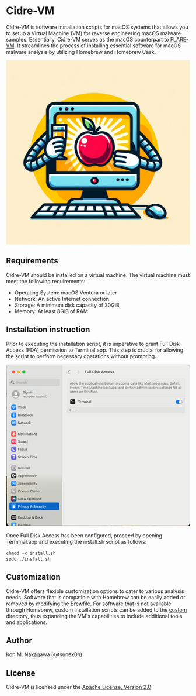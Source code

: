 # Cidre-VM

Cidre-VM is software installation scripts for macOS systems that allows you to setup a Virtual Machine (VM) for reverse engineering macOS malware samples. Essentially, Cidre-VM serves as the macOS counterpart to [FLARE-VM](https://github.com/mandiant/flare-vm). It streamlines the process of installing essential software for macOS malware analysis by utilizing Homebrew and Homebrew Cask.

![Cidre-VM (Image generated by ChatGPT)](./Images/Cidre-VM.png)

## Requirements

Cidre-VM should be installed on a virtual machine. The virtual machine must meet the following requirements:

- Operating System: macOS Ventura or later
- Network: An active Internet connection
- Storage: A minimum disk capacity of 30GiB
- Memory: At least 8GiB of RAM

## Installation instruction

Prior to executing the installation script, it is imperative to grant Full Disk Access (FDA) permission to Terminal.app. This step is crucial for allowing the script to perform necessary operations without prompting.

![Full Disk Access](./Images/full-disk-access.png)

Once Full Disk Access has been configured, proceed by opening Terminal.app and executing the install.sh script as follows:

```
chmod +x install.sh
sudo ./install.sh
```

## Customization

Cidre-VM offers flexible customization options to cater to various analysis needs. Software that is compatible with Homebrew can be easily added or removed by modifying the [Brewfile](./Brewfile). For software that is not available through Homebrew, custom installation scripts can be added to the [custom](./custom/) directory, thus expanding the VM's capabilities to include additional tools and applications.

## Author

Koh M. Nakagawa (@tsunek0h)

## License

Cidre-VM is licensed under the [Apache License, Version 2.0](./LICENSE)
